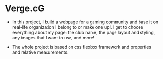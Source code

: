 # Verge.cG

+ In this project, I build a webpage for a gaming community and base it on real-life organization I belong to or make one up!. I get to choose everything about my page: the club name, the page layout and styling, any images that I want to use, and more!.

+ The whole project is based on css flexbox framework and properties and relative measurements.
